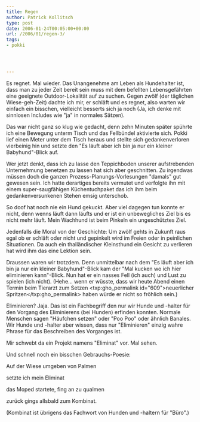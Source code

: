 ```yaml
---
title: Regen
author: Patrick Kollitsch
type: post
date: 2006-01-24T00:05:00+00:00
url: /2006/01/regen-3/
tags:
- pokki




---
```

Es regnet. Mal wieder. Das Unangenehme am Leben als Hundehalter ist, dass man zu jeder Zeit bereit sein muss mit dem befellten Lebensgef&auml;hrten eine geeignete Outdoor-Lokalit&auml;t auf zu suchen. Gegen zw&ouml;lf (der t&auml;glichen Wiese-geh-Zeit) dachte ich mir, er schl&auml;ft und es regnet, also warten wir einfach ein bisschen, vielleicht besserts sich ja noch (Ja, ich denke mit sinnlosen Includes wie "ja" in normales S&auml;tzen).

Das war nicht ganz so klug wie gedacht, denn zehn Minuten sp&auml;ter sp&uuml;hrte ich eine Bewegung unterm Tisch und das Fellb&uuml;ndel aktivierte sich. Pokki lief einen Meter unter dem Tisch heraus und stellte sich gedankenverloren vierbeinig hin und setzte den "Es l&auml;uft aber ich bin ja nur ein kleiner Babyhund"-Blick auf.

Wer jetzt denkt, dass ich zu lasse den Teppichboden unserer aufstrebenden Unternehmung benetzen zu lassen hat sich aber geschnitten. Zu irgendwas m&uuml;ssen doch die ganzen Prozess-Planungs-Vorlesungen "damals" gut gewesen sein. Ich hatte derartiges bereits vermutet und verfolgte ihn mit einem super-saugf&auml;higen K&uuml;chentuchpaket das ich ihm beim gedankenversunkenen Stehen emsig unterschob.

So doof hat noch nie ein Hund gekuckt. Aber viel dagegen tun konnte er nicht, denn wenns l&auml;uft dann l&auml;ufts und er ist ein unbewegliches Ziel bis es nicht mehr l&auml;uft. Mein Wachhund ist beim Pinkeln ein ungesch&uuml;tztes Ziel. 

Jedenfalls die Moral von der Geschichte: Um zw&ouml;lf gehts in Zukunft raus egal ob er schl&auml;ft oder nicht und gepinkelt wird im Freien oder in peinlichen Situationen. Da auch ein thail&auml;ndischer Kleinsthund ein Gesicht zu verlieren hat wird ihm das eine Lektion sein. 

Draussen waren wir trotzdem. Denn unmittelbar nach dem "Es l&auml;uft aber ich bin ja nur ein kleiner Babyhund"-Blick kam der "Mal kucken wo ich hier eliminieren kann"-Blick. Nun hat er ein nasses Fell (ich auch) und Lust zu spielen (ich nicht). (Hehe... wenn er w&uuml;sste, dass wir heute Abend einen Termin beim Tierarzt zum Setzen <txp:gho_permalink id="609">neuerlicher Spritzen</txp:gho_permalink> haben w&uuml;rde er nicht so fr&ouml;hlich sein.)

Eliminieren? Jaja. Das ist ein Fachbegriff den nur wir Hunde und -halter f&uuml;r den Vorgang des Eliminierens (bei Hunden) erfinden konnten. Normale Menschen sagen "H&auml;ufchen setzen" oder "Poo Poo" oder &auml;hnlich Banales. Wir Hunde und -halter aber wissen, dass nur "Eliminieren" einzig wahre Phrase f&uuml;r das Beschreiben des Vorganges ist.

Mir schwebt da ein Projekt namens "Eliminat" vor. Mal sehen.

Und schnell noch ein bisschen Gebrauchs-Poesie:

Auf der Wiese umgeben von Palmen 
  
setzte ich mein Eliminat
  
das Moped startete, fing an zu qualmen
  
zur&uuml;ck gings allsbald zum Kombinat.

(Kombinat ist &uuml;brigens das Fachwort von Hunden und -haltern f&uuml;r "B&uuml;ro".)
